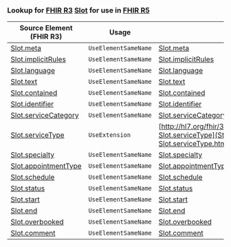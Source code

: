 ### Lookup for [FHIR R3](https://hl7.org/fhir/STU3/) [Slot](https://hl7.org/fhir/STU3/Slot.html) for use in [FHIR R5](https://hl7.org/fhir/R5/)

| Source Element (FHIR R3) | Usage | Target |
| -------------- | ----- | ------ |
| [Slot.meta](https://hl7.org/fhir/STU3/Slot.html#resource) | `UseElementSameName` | [Slot.meta](https://hl7.org/fhir/R5/Slot.html#resource) |
| [Slot.implicitRules](https://hl7.org/fhir/STU3/Slot.html#resource) | `UseElementSameName` | [Slot.implicitRules](https://hl7.org/fhir/R5/Slot.html#resource) |
| [Slot.language](https://hl7.org/fhir/STU3/Slot.html#resource) | `UseElementSameName` | [Slot.language](https://hl7.org/fhir/R5/Slot.html#resource) |
| [Slot.text](https://hl7.org/fhir/STU3/Slot.html#resource) | `UseElementSameName` | [Slot.text](https://hl7.org/fhir/R5/Slot.html#resource) |
| [Slot.contained](https://hl7.org/fhir/STU3/Slot.html#resource) | `UseElementSameName` | [Slot.contained](https://hl7.org/fhir/R5/Slot.html#resource) |
| [Slot.identifier](https://hl7.org/fhir/STU3/Slot.html#resource) | `UseElementSameName` | [Slot.identifier](https://hl7.org/fhir/R5/Slot.html#resource) |
| [Slot.serviceCategory](https://hl7.org/fhir/STU3/Slot.html#resource) | `UseElementSameName` | [Slot.serviceCategory](https://hl7.org/fhir/R5/Slot.html#resource) |
| [Slot.serviceType](https://hl7.org/fhir/STU3/Slot.html#resource) | `UseExtension` | [http://hl7.org/fhir/3.0/StructureDefinition/extension-Slot.serviceType](StructureDefinition-ext-R3-Slot.serviceType.html) |
| [Slot.specialty](https://hl7.org/fhir/STU3/Slot.html#resource) | `UseElementSameName` | [Slot.specialty](https://hl7.org/fhir/R5/Slot.html#resource) |
| [Slot.appointmentType](https://hl7.org/fhir/STU3/Slot.html#resource) | `UseElementSameName` | [Slot.appointmentType](https://hl7.org/fhir/R5/Slot.html#resource) |
| [Slot.schedule](https://hl7.org/fhir/STU3/Slot.html#resource) | `UseElementSameName` | [Slot.schedule](https://hl7.org/fhir/R5/Slot.html#resource) |
| [Slot.status](https://hl7.org/fhir/STU3/Slot.html#resource) | `UseElementSameName` | [Slot.status](https://hl7.org/fhir/R5/Slot.html#resource) |
| [Slot.start](https://hl7.org/fhir/STU3/Slot.html#resource) | `UseElementSameName` | [Slot.start](https://hl7.org/fhir/R5/Slot.html#resource) |
| [Slot.end](https://hl7.org/fhir/STU3/Slot.html#resource) | `UseElementSameName` | [Slot.end](https://hl7.org/fhir/R5/Slot.html#resource) |
| [Slot.overbooked](https://hl7.org/fhir/STU3/Slot.html#resource) | `UseElementSameName` | [Slot.overbooked](https://hl7.org/fhir/R5/Slot.html#resource) |
| [Slot.comment](https://hl7.org/fhir/STU3/Slot.html#resource) | `UseElementSameName` | [Slot.comment](https://hl7.org/fhir/R5/Slot.html#resource) |
